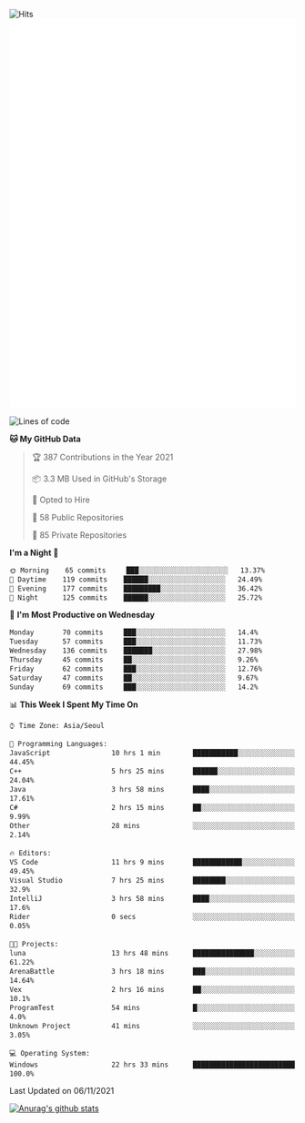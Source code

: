 ![Hits](https://hits.seeyoufarm.com/api/count/incr/badge.svg?url=https%3A%2F%2Fgithub.com%2Fkokose1234&count_bg=%2379C83D&title_bg=%23555555&icon=apple.svg&icon_color=%23E7E7E7&title=hits&edge_flat=false)
<br/>
![Metrics](https://github.com/kokose1234/kokose1234/blob/main/github-metrics.svg)

<!--START_SECTION:waka-->
![Lines of code](https://img.shields.io/badge/From%20Hello%20World%20I%27ve%20Written-11.7%20million%20lines%20of%20code-blue)

**🐱 My GitHub Data** 

> 🏆 387 Contributions in the Year 2021
 > 
> 📦 3.3 MB Used in GitHub's Storage 
 > 
> 💼 Opted to Hire
 > 
> 📜 58 Public Repositories 
 > 
> 🔑 85 Private Repositories  
 > 
**I'm a Night 🦉** 

```text
🌞 Morning    65 commits     ███░░░░░░░░░░░░░░░░░░░░░░   13.37% 
🌆 Daytime    119 commits    ██████░░░░░░░░░░░░░░░░░░░   24.49% 
🌃 Evening    177 commits    █████████░░░░░░░░░░░░░░░░   36.42% 
🌙 Night      125 commits    ██████░░░░░░░░░░░░░░░░░░░   25.72%

```
📅 **I'm Most Productive on Wednesday** 

```text
Monday       70 commits     ███░░░░░░░░░░░░░░░░░░░░░░   14.4% 
Tuesday      57 commits     ███░░░░░░░░░░░░░░░░░░░░░░   11.73% 
Wednesday    136 commits    ███████░░░░░░░░░░░░░░░░░░   27.98% 
Thursday     45 commits     ██░░░░░░░░░░░░░░░░░░░░░░░   9.26% 
Friday       62 commits     ███░░░░░░░░░░░░░░░░░░░░░░   12.76% 
Saturday     47 commits     ██░░░░░░░░░░░░░░░░░░░░░░░   9.67% 
Sunday       69 commits     ███░░░░░░░░░░░░░░░░░░░░░░   14.2%

```


📊 **This Week I Spent My Time On** 

```text
⌚︎ Time Zone: Asia/Seoul

💬 Programming Languages: 
JavaScript               10 hrs 1 min        ███████████░░░░░░░░░░░░░░   44.45% 
C++                      5 hrs 25 mins       ██████░░░░░░░░░░░░░░░░░░░   24.04% 
Java                     3 hrs 58 mins       ████░░░░░░░░░░░░░░░░░░░░░   17.61% 
C#                       2 hrs 15 mins       ██░░░░░░░░░░░░░░░░░░░░░░░   9.99% 
Other                    28 mins             ░░░░░░░░░░░░░░░░░░░░░░░░░   2.14%

🔥 Editors: 
VS Code                  11 hrs 9 mins       ████████████░░░░░░░░░░░░░   49.45% 
Visual Studio            7 hrs 25 mins       ████████░░░░░░░░░░░░░░░░░   32.9% 
IntelliJ                 3 hrs 58 mins       ████░░░░░░░░░░░░░░░░░░░░░   17.6% 
Rider                    0 secs              ░░░░░░░░░░░░░░░░░░░░░░░░░   0.05%

🐱‍💻 Projects: 
luna                     13 hrs 48 mins      ███████████████░░░░░░░░░░   61.22% 
ArenaBattle              3 hrs 18 mins       ███░░░░░░░░░░░░░░░░░░░░░░   14.64% 
Vex                      2 hrs 16 mins       ██░░░░░░░░░░░░░░░░░░░░░░░   10.1% 
ProgramTest              54 mins             █░░░░░░░░░░░░░░░░░░░░░░░░   4.0% 
Unknown Project          41 mins             ░░░░░░░░░░░░░░░░░░░░░░░░░   3.05%

💻 Operating System: 
Windows                  22 hrs 33 mins      █████████████████████████   100.0%

```


 Last Updated on 06/11/2021
<!--END_SECTION:waka-->

[![Anurag's github stats](https://github-readme-stats.vercel.app/api?username=kokose1234&theme=dracula)](https://github.com/anuraghazra/github-readme-stats)



	
